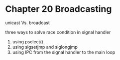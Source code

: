 # Chapter 20 Broadcasting
  
unicast Vs. broadcast  
  
three ways to solve race condition in signal handler  
1) using pselect()  
2) using sigsetjmp and siglongjmp  
3) using IPC from the signal handler to the main loop  
